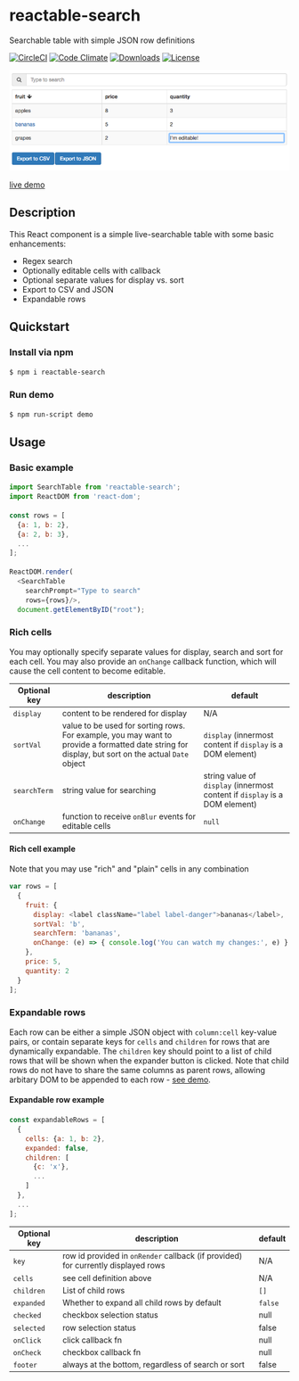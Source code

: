 # reactable-search
Searchable table with simple JSON row definitions

[![CircleCI](https://circleci.com/gh/dbjohnson/reactable-search.svg?style=shield)](https://circleci.com/gh/dbjohnson/reactable-search)
[![Code Climate](https://codeclimate.com/github/dbjohnson/reactable-search/badges/gpa.svg)](https://codeclimate.com/github/dbjohnson/reactable-search)
[![Downloads](https://img.shields.io/npm/dm/reactable-search.svg)](https://www.npmjs.com/package/reactable-search)
[![License](https://img.shields.io/github/license/dbjohnson/reactable-search.svg)]()


[![](demo/demo.png)](https://dbjohnson.github.io/reactable-search/demo)

[live demo](https://dbjohnson.github.io/reactable-search/demo)


## Description
This React component is a simple live-searchable table with some basic enhancements:

* Regex search
* Optionally editable cells with callback
* Optional separate values for display vs. sort
* Export to CSV and JSON
* Expandable rows

## Quickstart

### Install via npm
```bash
$ npm i reactable-search
```

### Run demo
```bash
$ npm run-script demo
```

## Usage

### Basic example

``` js
import SearchTable from 'reactable-search';
import ReactDOM from 'react-dom';

const rows = [
  {a: 1, b: 2},
  {a: 2, b: 3},
  ...
];

ReactDOM.render(
  <SearchTable
    searchPrompt="Type to search"
    rows={rows}/>,
  document.getElementByID("root");
```


### Rich cells

You may optionally specify separate values for display, search and sort for each cell.  You may also provide an `onChange` callback function, which will cause the cell content to become editable.  

Optional key|description|default
------------|-----------|-------
`display`|content to be rendered for display|N/A
`sortVal`|value to be used for sorting rows.  For example, you may want to provide a formatted date string for display, but sort on the actual `Date` object|`display` (innermost content if `display` is a DOM element)
`searchTerm`|string value for searching|string value of `display` (innermost content if `display` is a DOM element)
`onChange`|function to receive `onBlur` events for editable cells|`null`

#### Rich cell example
Note that you may use "rich" and "plain" cells in any combination

```js
var rows = [
  {
    fruit: {
      display: <label className="label label-danger">bananas</label>,
      sortVal: 'b',
      searchTerm: 'bananas',
      onChange: (e) => { console.log('You can watch my changes:', e) }
    },
    price: 5,
    quantity: 2
  }
];
```

### Expandable rows
Each row can be either a simple JSON object with `column:cell` key-value pairs, or contain separate keys for `cells` and `children` for rows that are dynamically expandable.  The `children` key should point to a list of child rows that will be shown when the expander button is clicked.  Note that child rows do not have to share the same columns as parent rows, allowing arbitary DOM to be appended to each row - [see demo](https://dbjohnson.github.io/reactable-search/demo).

#### Expandable row example

```js
const expandableRows = [
  {
    cells: {a: 1, b: 2},
    expanded: false,
    children: [
      {c: 'x'},
      ...
    ]
  }, 
  ...
];
```


Optional key|description|default
------------|-----------|-------
`key`|row id provided in `onRender` callback (if provided) for currently displayed rows|N/A
`cells`|see cell definition above|N/A
`children`|List of child rows| `[]`
`expanded`|Whether to expand all child rows by default|`false`
`checked`|checkbox selection status|null
`selected`|row selection status|false
`onClick`| click callback fn|null
`onCheck`| checkbox callback fn|null
`footer`|always at the bottom, regardless of search or sort|false 
